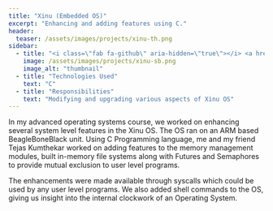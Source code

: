 ```yaml
---
title: "Xinu (Embedded OS)"
excerpt: "Enhancing and adding features using C."
header:
  teaser: /assets/images/projects/xinu-th.png
sidebar:
  - title: "<i class=\"fab fa-github\" aria-hidden=\"true\"></i> <a href=\"https://github.com/yashketkar/OS-P536-S17\">GitHub Repo</a>"
    image: /assets/images/projects/xinu-sb.png
    image_alt: "thumbnail"
  - title: "Technologies Used"
    text: "C"
  - title: "Responsibilities"
    text: "Modifying and upgrading various aspects of Xinu OS"
---
```

In my advanced operating systems course, we worked on enhancing several system level features in the Xinu OS. The OS ran on an ARM based BeagleBoneBlack unit. Using C Programming language, me and my friend Tejas Kumthekar worked on adding features to the memory management modules, built in-memory file systems along with Futures and Semaphores to provide mutual exclusion to user level programs.

The enhancements were made available through syscalls which could be used by any user level programs. We also added shell commands to the OS, giving us insight into the internal clockwork of an Operating System.
